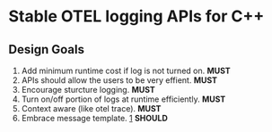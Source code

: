 # Stable OTEL logging APIs for C++

## Design Goals

1. Add minimum runtime cost if log is not turned on. **MUST**
2. APIs should allow the users to be very effient. **MUST**
3. Encourage sturcture logging. **MUST**
4. Turn on/off portion of logs at runtime efficiently. **MUST**
5. Context aware (like otel trace). **MUST**
6. Embrace message template. [1][1] **SHOULD**

[1]: https://messagetemplates.org/

